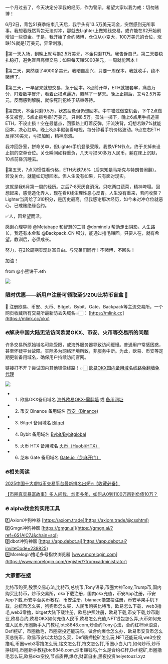 一个月过去了，今天决定分享我的经历，作为警示，希望大家以我为戒：切勿赌博！

6月2日，背包S1赛季结束几天后，我手头有13.5万美元现金，突然感到无所事事。我想着既然背包无法对冲，那就去Lighter上做短线交易，或许能在S2开始前增加一些资金。于是，我开始了合约赌博，仓位从小变大，100万美元的仓位，涨跌1%就是1万美元，异常刺激。

🔸第一天入场，到晚上就亏损2.5万美元，本金只剩11万。我告诉自己，第二天要稳扎稳打，避免盲目高频交易；如果每天赚5000美元，一周就能回本！

🔹第二天，果然赚了4000多美元，我暗自高兴，只要一周保本，我就收手，绝不赌博了。

🔸第三天，一早醒来就想交易，急于回本。8点前开单，ETH就被套牢，痛苦万分，盯着数字冒汗，看着止损点逼近，煎熬了一整天。晚上止损后，又亏2.5万美元，反而感到解脱，就像死刑犯终于结束等待。

🔹第四天，本金只剩9.5万，状态疲惫但仍想回本。中午错过做空机会，下午2点做多又被套，5点止损亏损1万美元，只剩8.5万。孤注一掷下，晚上6点用手机追空ETH，不设止损！空在最低点，回家路上盯着反弹，汗流浃背，幻想若跌7%就能回本，决心扛单。晚上8点半假装看电视，每分钟看手机价格波动。9点左右ETH反弹30美元，亏损加剧，精神崩溃。

我冲回卧室，拼命关单，但Lighter手机登录受限。我换VPN节点，终于关掉未设止损的空单仓位。关仓瞬间如释重负，几天亏损50多万人民币，躺在床上沉默，10点前昏沉睡去。

🔸第五天，7点习惯性看价格，ETH大跌7.6%（后来知是马斯克与特朗普闹翻）。若没关仓，就能如幻想回本。但人生没有如果，只有面对现实。

这就是我6月第一周的经历。之后7-8天厌食消沉，只吃两口蔬菜，精神垮塌。回想起来，感觉造化弄人，现在看K线生理性恶心反胃。人生没有重来，若问收获？Lighter当周给了310积分，是历史最高。但我感谢那次经历，如今未对冲仓位就恶心，已戒赌绝缘合约。

✅人，因希望而活。

感谢心理导师 @Metabape 和智慧的二哥 @dominolu 帮助走出阴影。人生路长，我还有本金和 @Backpack_CN 积分，能通过撸毛赚回。只要人在，就有希望。教训后，必须成长。

努力，在2轮周期实现财富自由。与兄弟们同行！不赌博，不回头！

加油！

from @小熊饼干.eth

[![](https://307e939.webp.li/20250707123931852.png)](https://btc8848.com/top-10-exchanges)

### 限时优惠——新用户注册可领取至少20U比特币盲盒 🎁
🎁 注册欧易、币安、火币、Bitget、Bybit、Gate、Backpack等主流交易所，一个网页收藏所有交易所最新防丢失域名👉🏻： [https://mlink.cc](https://mlink.cc/okx)

### 🔥解决中国大陆无法访问欧易OKX、币安、火币等交易所的问题
许多交易所原始域名可能受限，或海外服务器导致访问缓慢。普通用户常感困惑，甚至怀疑平台故障。实际多为网络环境所致，非服务中断。为此，欧易、币安等定期更新备用域名，确保用户持续访问官网。

链接打不开？尝试国内其他镜像线路！👉🏻 [欧易OKX国内备用域名线路免翻墙免代理](https://vlink.cc/okxcn)

[![](https://307e939.webp.li/20250812124552161.png)](https://vlink.cc/okxcn)

- 1. 欧易OKX备用域名 [海外欧易OKX-需翻墙](https://www.okx.com/join/18639032) 或 [备用网址](https://www.oucnyi.net/zh-hans/join/18639032) 
- 2. 币安 Binance 备用域名 [币安（Binance)](https://accounts.binance.com/zh-CN/register?ref=36457687)
- 3. Bitget 备用域名 [Bitget](https://www.bitget.com/zh-CN/referral/register?from=referral&clacCode=VRNEYUTR)
- 4. Bybit 备用域名 [Bybit/Bybitglobal](https://www.bybitglobal.com/zh-MY/invite/?ref=VMKORMM)
- 5. 火币 HTX 备用域名 [火币（Huobi/HTX）](https://www.htx.com/invite/zh-cn/1f?invite_code=whf45223)
- 6. 芝麻 Gate 备用域名 [Gate.io（芝麻开门）](https://www.gate.io/zh/signup?ref_type=103&ref=A1ERAQ)

### 🔥相关阅读
[2025中国十大虚拟币交易平台最新排名出炉🔥【收藏必备】](https://btc8848.com/top-10-exchanges/)

[【币圈真实暴富故事】多人问我，炒币多年，如何从0到1100万再到负债10万？](https://heiyetouzi.xyz/biquanstory001/)

### 🔥 alpha找金狗实用工具
1️⃣Axiom冲狗神器 [https://axiom.trade](https://axiom.trade/@csshtml)  
2️⃣Gmgn冲狗神器 [https://gmgn.ai](https://gmgn.ai/?ref=6S1AIC7J&chain=sol)  
3️⃣dbot冲狗神器 [https://app.debot.ai](https://app.debot.ai?inviteCode=239825)  
4️⃣Morelogin撸毛多号指纹浏览器 [www.morelogin.com](https://www.morelogin.com/register/?from=administrator)  

### 大家都在搜
比特币购买,股票交易心法,比特币,总统币,Tony语录,币圈大神Tony,Trump币,国内购买比特币，炒币交易所，okx下载注册，国内okx充值，币安App注册，币安App下载,币安平台买币教程，币安注册，bianace撸空投注册，币安苹果手机下载，总统币怎么买，狗狗币怎么买，人民币购买比特币，欧易怎么下载，web3撸毛,web3零撸，bitget大陆下载注册，欧易护照注册，欧易下载,币安下载,炒币副业,欧易合约,欧易OKX如何充值人民币,欧易怎么充值,NFT钱包怎么弄,火币如何充值人民币,币圈新手入门教程,btc8848.com,炒合约Tony心法，合约杠杆bit浪浪，Defi挖矿，币圈撸毛，币圈空投还能玩吗，做合约爆仓怎么办，欧易币安货币怎么买总统币，欧易币安以太坊怎么买，Defi质押挖矿怎么玩,NFT还能玩吗,we3空投撸毛,币圈web3零撸怎么玩,铭文怎么打,符文怎么打,币圈小白入门,如何炒币,炒币挣钱吗,币圈新手教程btc8848.com,炒币赚钱吗,什么是合约杠杆,Defi挖矿,币圈撸毛怎么玩,欧易okx空投,节点质押,爆仓,财富自由,黑夜投资heiyetouzi.xyz